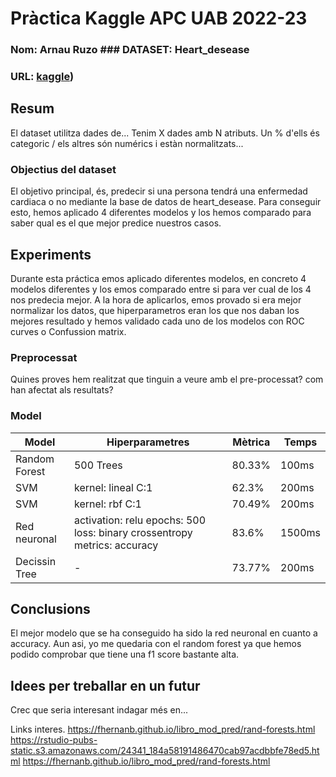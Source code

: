 # Pràctica Kaggle APC UAB 2022-23
### Nom: Arnau Ruzo ### DATASET: Heart_desease
### URL: [kaggle](https://www.kaggle.com/datasets/zgeakyldz/heart-desease-data?resource=download))
## Resum
El dataset utilitza dades de...
Tenim X dades amb N atributs. Un % d'ells és categoric / els altres són numérics i estàn normalitzats...
### Objectius del dataset
El objetivo principal, és, predecir si una persona tendrá una enfermedad cardiaca o no mediante la base de datos de heart_desease. Para conseguir esto, hemos aplicado 4 diferentes modelos y los hemos comparado para saber qual es el que mejor predice nuestros casos.
## Experiments
Durante esta práctica emos aplicado diferentes modelos, en concreto 4 modelos diferentes y los emos comparado entre si para ver cual de los 4 nos predecia mejor. A la hora de aplicarlos, emos provado si era mejor normalizar los datos, que hiperparametros eran los que nos daban los mejores resultado y hemos validado cada uno de los modelos con ROC curves o Confussion matrix.
### Preprocessat
Quines proves hem realitzat que tinguin a veure amb el pre-processat? com han afectat als resultats?
### Model
| Model | Hiperparametres | Mètrica | Temps |
| -- | -- | -- | -- |
| Random Forest | 500 Trees | 80.33% | 100ms |
| SVM | kernel: lineal  C:1 | 62.3% | 200ms |
| SVM | kernel: rbf  C:1 | 70.49% | 200ms |
| Red neuronal | activation: relu   epochs: 500   loss: binary crossentropy   metrics: accuracy | 83.6% | 1500ms |
| Decissin Tree | - | 73.77% | 200ms |

## Conclusions
El mejor modelo que se ha conseguido ha sido la red neuronal en cuanto a accuracy. Aun asi, yo me quedaria con el random forest ya que hemos podido comprobar que tiene una f1 score bastante alta.

## Idees per treballar en un futur
Crec que seria interesant indagar més en...


Links interes.
https://fhernanb.github.io/libro_mod_pred/rand-forests.html
https://rstudio-pubs-static.s3.amazonaws.com/24341_184a58191486470cab97acdbbfe78ed5.html
https://fhernanb.github.io/libro_mod_pred/rand-forests.html

